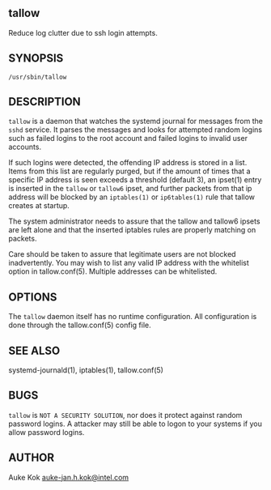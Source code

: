 
## tallow 

Reduce log clutter due to ssh login attempts.

## SYNOPSIS

`/usr/sbin/tallow`

## DESCRIPTION

`tallow` is a daemon that watches the systemd journal for
messages from the `sshd` service. It parses the messages
and looks for attempted random logins such as failed logins to the
root account and failed logins to invalid user accounts.

If such logins were detected, the offending IP address is stored
in a list. Items from this list are regularly purged, but if
the amount of times that a specific IP address is seen exceeds
a threshold (default 3), an ipset(1) entry is inserted in the
`tallow` or `tallow6` ipset, and further packets from that ip
address will be blocked by an `iptables(1)` or `ip6tables(1)`
rule that tallow creates at startup.

The system administrator needs to assure that the tallow
and tallow6 ipsets are left alone and that the inserted
iptables rules are properly matching on packets.

Care should be taken to assure that legitimate users are not
blocked inadvertently. You may wish to list any valid IP address
with the whitelist option in tallow.conf(5). Multiple addresses
can be whitelisted.

## OPTIONS

The `tallow` daemon itself has no runtime configuration. All
configuration is done through the tallow.conf(5) config file.

## SEE ALSO

systemd-journald(1), iptables(1), tallow.conf(5)

## BUGS

`tallow` is `NOT A SECURITY SOLUTION`, nor does it protect
against random password logins. A attacker may still be able to
logon to your systems if you allow password logins.

## AUTHOR

Auke Kok <auke-jan.h.kok@intel.com>
